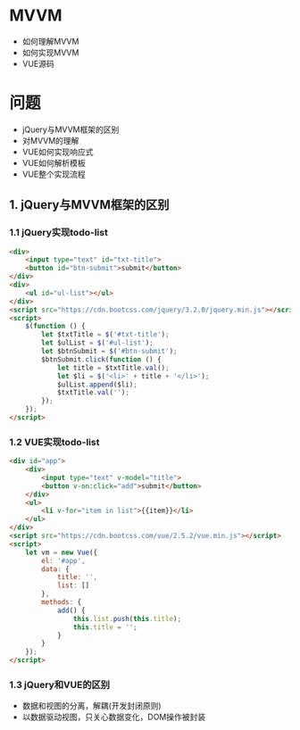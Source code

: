 # MVVM
+ 如何理解MVVM
+ 如何实现MVVM
+ VUE源码

# 问题
+ jQuery与MVVM框架的区别
+ 对MVVM的理解
+ VUE如何实现响应式
+ VUE如何解析模板
+ VUE整个实现流程

## 1. jQuery与MVVM框架的区别
### 1.1 jQuery实现todo-list
```html
<div>
	<input type="text" id="txt-title">
	<button id="btn-submit">submit</button>
</div>
<div>
	<ul id="ul-list"></ul>
</div>
<script src="https://cdn.bootcss.com/jquery/3.2.0/jquery.min.js"></script>
<script>
	$(function () {
		let $txtTitle = $('#txt-title');
		let $ulList = $('#ul-list');
		let $btnSubmit = $('#btn-submit');
		$btnSubmit.click(function () {
			let title = $txtTitle.val();
			let $li = $('<li>' + title + '</li>');
			$ulList.append($li);
			$txtTitle.val('');
		});
	});
</script>
```

### 1.2 VUE实现todo-list
```html
<div id="app">
	<div>
		<input type="text" v-model="title">
		<button v-on:click="add">submit</button>
	</div>
	<ul>
		<li v-for="item in list">{{item}}</li>
	</ul>
</div>
<script src="https://cdn.bootcss.com/vue/2.5.2/vue.min.js"></script>
<script>
	let vm = new Vue({
		el: '#app',
		data: {
			title: '',
			list: []
		},
		methods: {
			add() {
				this.list.push(this.title);
				this.title = '';
			}
		}
	});
</script>
```

### 1.3 jQuery和VUE的区别
+ 数据和视图的分离，解耦(开发封闭原则)
+ 以数据驱动视图，只关心数据变化，DOM操作被封装